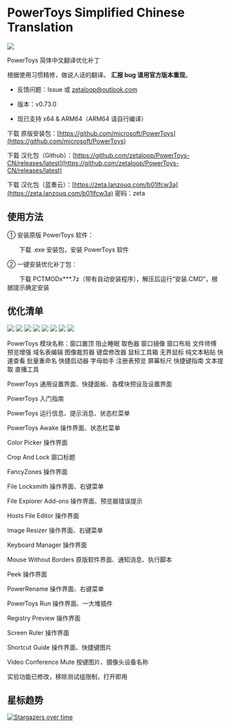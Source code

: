 # PowerToys Simplified Chinese Translation

<img src="https://cdn.staticaly.com/gh/zetaloop/PowerToys-CN/master/to.pic/PCTMODx12.topic.png"/>

PowerToys 简体中文翻译优化补丁

根据使用习惯精修，做说人话的翻译。  **汇报 bug 请用官方版本重现**。

- 反馈问题：Issue 或 zetaloop@outlook.com

- 版本：v0.73.0

- 现已支持 x64 & ARM64（ARM64 请自行编译）

下载 原版安装包：[https://github.com/microsoft/PowerToys](https://github.com/microsoft/PowerToys)

下载 汉化包（Github）：[https://github.com/zetaloop/PowerToys-CN/releases/latest](https://github.com/zetaloop/PowerToys-CN/releases/latest)

下载 汉化包（蓝奏云）：[https://zeta.lanzouq.com/b01lfcw3a](https://zeta.lanzouq.com/b01lfcw3a) 密码：zeta

## 使用方法

① 安装原版 PowerToys 软件：

　　下载 .exe 安装包，安装 PowerToys 软件

② 一键安装优化补丁包：

　　下载 PCTMODx***.7z（带有自动安装程序），解压后运行“安装.CMD”，根据提示确定安装

## 优化清单

<img src="https://cdn.staticaly.com/gh/zetaloop/PowerToys-CN/master/to.pic/1.png"/>
<img src="https://cdn.staticaly.com/gh/zetaloop/PowerToys-CN/master/to.pic/2.png"/>
<img src="https://cdn.staticaly.com/gh/zetaloop/PowerToys-CN/master/to.pic/3.png"/>
<img src="https://cdn.staticaly.com/gh/zetaloop/PowerToys-CN/master/to.pic/4.png"/>
<img src="https://cdn.staticaly.com/gh/zetaloop/PowerToys-CN/master/to.pic/5.png"/>
<img src="https://cdn.staticaly.com/gh/zetaloop/PowerToys-CN/master/to.pic/6.png"/>
<img src="https://cdn.staticaly.com/gh/zetaloop/PowerToys-CN/master/to.pic/7.png"/>
<img src="https://cdn.staticaly.com/gh/zetaloop/PowerToys-CN/master/to.pic/8.png"/>

PowerToys 模块名称：窗口置顶 阻止睡眠 取色器 窗口镜像 窗口布局 文件师傅 预览增强 域名表编辑 图像裁剪器 键盘修改器 鼠标工具箱 无界鼠标 纯文本粘贴 快速查看 批量重命名 快捷启动器 字母助手 注册表预览 屏幕标尺 快捷键指南 文本提取 直播工具

PowerToys 通用设置界面、快捷面板、各模块预设及设置界面

PowerToys 入门指南

PowerToys 运行信息、提示消息、状态栏菜单

PowerToys Awake 操作界面、状态栏菜单

Color Picker 操作界面

Crop And Lock 窗口标题

FancyZones 操作界面

File Locksmith 操作界面、右键菜单

File Explorer Add-ons 操作界面、预览器错误提示

Hosts File Editor 操作界面

Image Resizer 操作界面、右键菜单

Keyboard Manager 操作界面

Mouse Without Borders 原版软件界面、通知消息、执行脚本

Peek 操作界面

PowerRename 操作界面、右键菜单

PowerToys Run 操作界面、一大堆插件

Registry Preview 操作界面

Screen Ruler 操作界面

Shortcut Guide 操作界面、快捷键图片

Video Conference Mute 按键图片、摄像头设备名称

实验功能已修改，移除测试组限制，打开即用

## 星标趋势

[![Stargazers over time](https://starchart.cc/zetaloop/PowerToys-CN.svg)](https://starchart.cc/zetaloop/PowerToys-CN)
